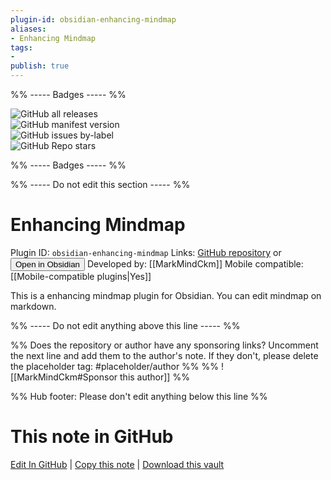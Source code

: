 ```yaml
---
plugin-id: obsidian-enhancing-mindmap
aliases:
- Enhancing Mindmap
tags: 
- 
publish: true
---
```


%% ----- Badges ----- %%

![GitHub all releases](https://img.shields.io/github/downloads/MarkMindCkm/obsidian-enhancing-mindmap/total?color=573E7A&logo=github&style=for-the-badge)   
![GitHub manifest version](https://img.shields.io/github/manifest-json/v/MarkMindCkm/obsidian-enhancing-mindmap?color=573E7A&logo=github&style=for-the-badge)   
![GitHub issues by-label](https://img.shields.io/github/issues/MarkMindCkm/obsidian-enhancing-mindmap/help%20wanted?color=573E7A&logo=github&style=for-the-badge)   
![GitHub Repo stars](https://img.shields.io/github/stars/MarkMindCkm/obsidian-enhancing-mindmap?color=573E7A&logo=github&style=for-the-badge)

%% ----- Badges ----- %%

%% ----- Do not edit this section ----- %%

# Enhancing Mindmap

Plugin ID: `obsidian-enhancing-mindmap`
Links: [GitHub repository](https://github.com/MarkMindCkm/obsidian-enhancing-mindmap) or [<button id=HH>Open in Obsidian</button>](obsidian://show-plugin?id=obsidian-enhancing-mindmap)
Developed by: [[MarkMindCkm]]
Mobile compatible: [[Mobile-compatible plugins|Yes]]

This is a enhancing mindmap plugin for Obsidian. You can edit mindmap on markdown.

%% ----- Do not edit anything above this line ----- %% 

%% Does the repository or author have any sponsoring links? Uncomment the next line and add them to the author's note. If they don't, please delete the placeholder tag: #placeholder/author %%
%% ![[MarkMindCkm#Sponsor this author]] %%

%% Hub footer: Please don't edit anything below this line %%

# This note in GitHub

<span class="git-footer">[Edit In GitHub](https://github.dev/obsidian-community/obsidian-hub/blob/main/02%20-%20Community%20Expansions/02.05%20All%20Community%20Expansions/Plugins/obsidian-enhancing-mindmap.md "git-hub-edit-note") | [Copy this note](https://raw.githubusercontent.com/obsidian-community/obsidian-hub/main/02%20-%20Community%20Expansions/02.05%20All%20Community%20Expansions/Plugins/obsidian-enhancing-mindmap.md "git-hub-copy-note") | [Download this vault](https://github.com/obsidian-community/obsidian-hub/archive/refs/heads/main.zip "git-hub-download-vault") </span>
